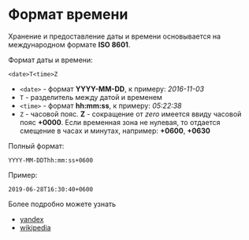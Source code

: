 Формат времени
===

Хранение и предоставление даты и времени основывается на международном формате **ISO 8601**.

Формат даты и времени:

```
<date>T<time>Z
```

* `<date>` - формат **YYYY-MM-DD**, к примеру: *2016-11-03*
* `T` - разделитель между датой и временем
* `<time>` - формат **hh:mm:ss**, к примеру: *05:22:38*
* `Z` - часовой пояс. **Z** - сокращение от *zero* имеется ввиду часовой пояс **+0000**.
Если временная зона не нулевая, то отдается смещение в часах и минутах, например: **+0600**, **+0630**

Полный формат:
 
 ```
 YYYY-MM-DDThh:mm:ss+0600
 ```

Пример:

```
2019-06-28T16:30:40+0600
```

Более подробно можете узнать 

* [yandex](https://yandex.ru/support/partnermarket/export/date-format.html)
* [wikipedia](https://ru.wikipedia.org/wiki/ISO_8601)
